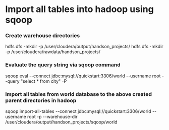 # Import all tables into hadoop using sqoop

### Create warehouse directories
hdfs dfs -mkdir -p /user/cloudera/output/handson_projects/
hdfs dfs -mkdir -p /user/cloudera/rawdata/handson_projects/

### Evaluate the query string via sqoop command
sqoop eval --connect jdbc:mysql://quickstart:3306/world --username root --query "select * from city" -P

### Import all tables from <b>world</b> database to the above created parent directories in hadoop
sqoop import-all-tables --connect jdbc:mysql://quickstart:3306/world --username root -p --warehouse-dir /user/cloudera/output/handson_projects/sqoop/world
